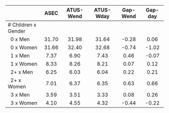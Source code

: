 
|                      |         ASEC |    ATUS-Wend |    ATUS-Wday |     Gap-Wend |      Gap-day |
| -------------------- | :----------: | :----------: | :----------: | :----------: | :----------: |
| # Children x Gender  |              |              |              |              |              |
| &nbsp;&nbsp;0 x Men  |        31.70 |        31.98 |        31.64 |        -0.28 |         0.06 |
| &nbsp;&nbsp;0 x Women |        31.66 |        32.40 |        32.68 |        -0.74 |        -1.02 |
| &nbsp;&nbsp;1 x Men  |         7.37 |         6.90 |         7.43 |         0.46 |        -0.07 |
| &nbsp;&nbsp;1 x Women |         8.33 |         8.26 |         8.21 |         0.07 |         0.12 |
| &nbsp;&nbsp;2+ x Men |         6.25 |         6.03 |         6.04 |         0.22 |         0.21 |
| &nbsp;&nbsp;2+ x Women |         7.01 |         6.37 |         6.35 |         0.63 |         0.66 |
| &nbsp;&nbsp;3 x Men  |         3.59 |         3.51 |         3.33 |         0.08 |         0.26 |
| &nbsp;&nbsp;3 x Women |         4.10 |         4.55 |         4.32 |        -0.44 |        -0.22 |

